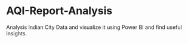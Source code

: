 # AQI-Report-Analysis
Analysis Indian City Data and visualize it using Power BI and find useful insights.
